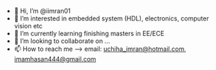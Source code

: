 - 👋 Hi, I’m @iimran01
- 👀 I’m interested in embedded system (HDL), electronics, computer vision etc
- 🌱 I’m currently learning finishing masters in EE/ECE
- 💞️ I’m looking to collaborate on ...
- 📫 How to reach me --> email: uchiha_imran@hotmail.com, imamhasan444@gmail.com

<!---
iimran01/iimran01 is a ✨ special ✨ repository because its `README.md` (this file) appears on your GitHub profile.
You can click the Preview link to take a look at your changes.
--->
